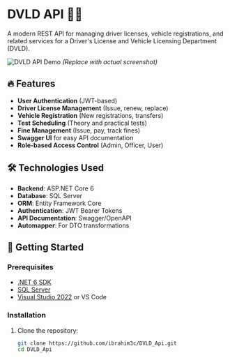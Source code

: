 # DVLD API 🚗📄

A modern REST API for managing driver licenses, vehicle registrations, and related services for a Driver's License and Vehicle Licensing Department (DVLD).

![DVLD API Demo](https://via.placeholder.com/800x400?text=DVLD+API+Demo) *(Replace with actual screenshot)*

## 🔥 Features

- **User Authentication** (JWT-based)
- **Driver License Management** (Issue, renew, replace)
- **Vehicle Registration** (New registrations, transfers)
- **Test Scheduling** (Theory and practical tests)
- **Fine Management** (Issue, pay, track fines)
- **Swagger UI** for easy API documentation
- **Role-based Access Control** (Admin, Officer, User)

## 🛠 Technologies Used

- **Backend**: ASP.NET Core 6
- **Database**: SQL Server
- **ORM**: Entity Framework Core
- **Authentication**: JWT Bearer Tokens
- **API Documentation**: Swagger/OpenAPI
- **Automapper**: For DTO transformations

## 🚀 Getting Started

### Prerequisites
- [.NET 6 SDK](https://dotnet.microsoft.com/download)
- [SQL Server](https://www.microsoft.com/en-us/sql-server/sql-server-downloads)
- [Visual Studio 2022](https://visualstudio.microsoft.com/) or VS Code

### Installation
1. Clone the repository:
   ```sh
   git clone https://github.com/ibrahim3c/DVLD_Api.git
   cd DVLD_Api
